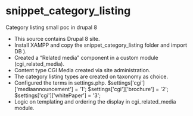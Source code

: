 # snippet_category_listing
Category listing small poc in drupal 8

- This source contains Drupal 8 site.
- Install XAMPP and copy the snippet_category_listing folder and import DB ).
- Created a “Related media” component in a custom module (cgi_related_media).
- Content type CGI Media created via site administration. 
- The category listing types are created on taxonomy as choice.
- Configured the terms in settings.php.
$settings['cgi']['mediaannouncement'] = '1';
$settings['cgi']['brochure'] = '2';
$settings['cgi']['whitePaper'] = '3';
- Logic on templating and ordering the display in cgi_related_media module.






